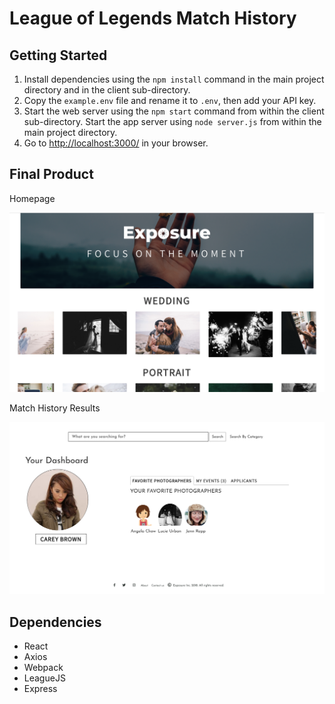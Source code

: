 # League of Legends Match History

## Getting Started

1. Install dependencies using the `npm install` command in the main project directory and in the client sub-directory.
2. Copy the `example.env` file and rename it to `.env`, then add your API key.
3. Start the web server using the `npm start` command from within the client sub-directory. Start the app server using `node server.js` from within the main project directory.
4. Go to <http://localhost:3000/> in your browser.

## Final Product

Homepage

!["Home Page"](https://github.com/alarryant/exposure/blob/master/public/images/homepage.png)

Match History Results

!["Match History Results"](https://github.com/alarryant/exposure/blob/master/public/images/dashboard.png)

## Dependencies
- React
- Axios
- Webpack
- LeagueJS
- Express